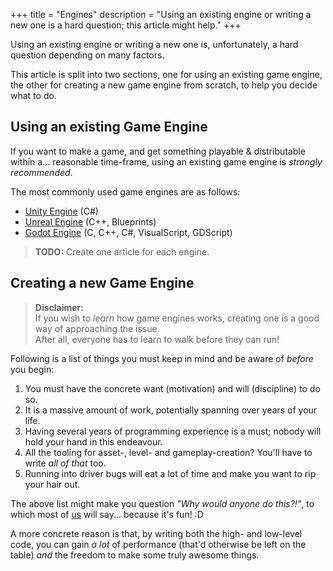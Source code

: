 +++
title = "Engines"
description = "Using an existing engine or writing a new one is a hard question; this article might help."
+++

Using an existing engine or writing a new one is, unfortunately, a hard question depending on many factors.

This article is split into two sections, one for using an existing game engine, the other for creating a new game engine from scratch, to help you decide what to do.

## Using an existing Game Engine

If you want to make a game, and get something playable & distributable within a... reasonable time-frame, using an existing game engine is *strongly recommended*.

The most commonly used game engines are as follows:

- [Unity Engine](https://unity.com/) (C#)
- [Unreal Engine](https://www.unrealengine.com/) (C++, Blueprints)
- [Godot Engine](https://godotengine.org/) (C, C++, C#, VisualScript, GDScript)

> **TODO:**  Create one article for each engine.

## Creating a new Game Engine

> **Disclaimer:**  
> If you wish to *learn* how game engines works, creating one is a good way of approaching the issue.  
> After all, everyone has to learn to walk before they can run!

Following is a list of things you must keep in mind and be aware of *before* you begin:

1. You must have the concrete want (motivation) and will (discipline) to do so.
2. It is a massive amount of work, potentially spanning over years of your life.
3. Having several years of programming experience is a must; nobody will hold your hand in this endeavour.
4. All the tooling for asset-, level- and gameplay-creation? You'll have to write *all of that* too.
5. Running into driver bugs will eat a lot of time and make you want to rip your hair out.

The above list might make you question *"Why would anyone do this?!"*, to which most of [us](/wiki/community) will say... because it's fun! :D

A more concrete reason is that, by writing both the high- and low-level code, you can gain *a lot* of performance (that'd otherwise be left on the table) *and* the freedom to make some truly awesome things.
